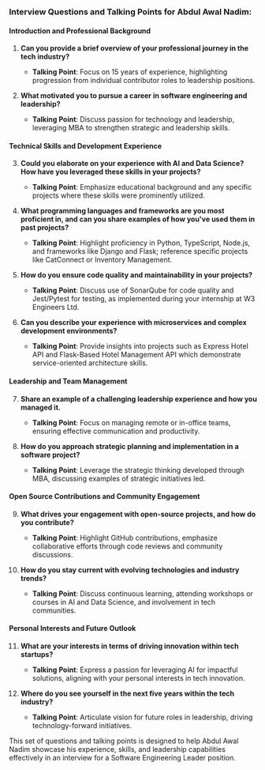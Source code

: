 ### Interview Questions and Talking Points for Abdul Awal Nadim:

#### Introduction and Professional Background
1. **Can you provide a brief overview of your professional journey in the tech industry?**
   - **Talking Point**: Focus on 15 years of experience, highlighting progression from individual contributor roles to leadership positions.

2. **What motivated you to pursue a career in software engineering and leadership?**
   - **Talking Point**: Discuss passion for technology and leadership, leveraging MBA to strengthen strategic and leadership skills.

#### Technical Skills and Development Experience
3. **Could you elaborate on your experience with AI and Data Science? How have you leveraged these skills in your projects?**
   - **Talking Point**: Emphasize educational background and any specific projects where these skills were prominently utilized.

4. **What programming languages and frameworks are you most proficient in, and can you share examples of how you've used them in past projects?**
   - **Talking Point**: Highlight proficiency in Python, TypeScript, Node.js, and frameworks like Django and Flask; reference specific projects like CatConnect or Inventory Management.

5. **How do you ensure code quality and maintainability in your projects?**
   - **Talking Point**: Discuss use of SonarQube for code quality and Jest/Pytest for testing, as implemented during your internship at W3 Engineers Ltd.

6. **Can you describe your experience with microservices and complex development environments?**
   - **Talking Point**: Provide insights into projects such as Express Hotel API and Flask-Based Hotel Management API which demonstrate service-oriented architecture skills.

#### Leadership and Team Management
7. **Share an example of a challenging leadership experience and how you managed it.**
   - **Talking Point**: Focus on managing remote or in-office teams, ensuring effective communication and productivity.

8. **How do you approach strategic planning and implementation in a software project?**
   - **Talking Point**: Leverage the strategic thinking developed through MBA, discussing examples of strategic initiatives led.

#### Open Source Contributions and Community Engagement
9. **What drives your engagement with open-source projects, and how do you contribute?**
   - **Talking Point**: Highlight GitHub contributions, emphasize collaborative efforts through code reviews and community discussions.

10. **How do you stay current with evolving technologies and industry trends?**
    - **Talking Point**: Discuss continuous learning, attending workshops or courses in AI and Data Science, and involvement in tech communities.

#### Personal Interests and Future Outlook
11. **What are your interests in terms of driving innovation within tech startups?**
    - **Talking Point**: Express a passion for leveraging AI for impactful solutions, aligning with your personal interests in tech innovation.

12. **Where do you see yourself in the next five years within the tech industry?**
    - **Talking Point**: Articulate vision for future roles in leadership, driving technology-forward initiatives.

This set of questions and talking points is designed to help Abdul Awal Nadim showcase his experience, skills, and leadership capabilities effectively in an interview for a Software Engineering Leader position.
